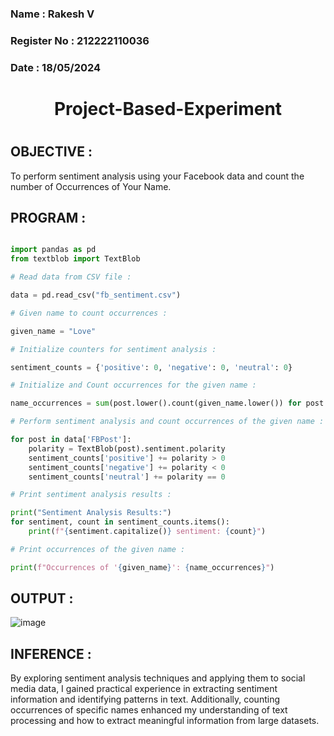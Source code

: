 <H3>Name : Rakesh V</H3>
<H3>Register No : 212222110036 </H3>
<H3>Date : 18/05/2024 </H3>
<H1 Align="center"> Project-Based-Experiment <H1>

## OBJECTIVE :

To perform sentiment analysis using your Facebook data and count the number of Occurrences of Your Name.

## PROGRAM :

```python

import pandas as pd
from textblob import TextBlob

# Read data from CSV file :

data = pd.read_csv("fb_sentiment.csv")

# Given name to count occurrences :

given_name = "Love"

# Initialize counters for sentiment analysis :

sentiment_counts = {'positive': 0, 'negative': 0, 'neutral': 0}

# Initialize and Count occurrences for the given name :

name_occurrences = sum(post.lower().count(given_name.lower()) for post in data['FBPost'])

# Perform sentiment analysis and count occurrences of the given name :

for post in data['FBPost']:
    polarity = TextBlob(post).sentiment.polarity
    sentiment_counts['positive'] += polarity > 0
    sentiment_counts['negative'] += polarity < 0
    sentiment_counts['neutral'] += polarity == 0

# Print sentiment analysis results :

print("Sentiment Analysis Results:")
for sentiment, count in sentiment_counts.items():
    print(f"{sentiment.capitalize()} sentiment: {count}")

# Print occurrences of the given name :

print(f"Occurrences of '{given_name}': {name_occurrences}")

```

## OUTPUT :

![image](https://github.com/rakeshcoder2004/Project-Based-Experiment-AAI/assets/121490890/42f367dd-060b-4d16-b317-002d6e7f05d0)




## INFERENCE :

By exploring sentiment analysis techniques and applying them to social media data, I gained practical experience in extracting sentiment information and identifying patterns in text. Additionally, counting occurrences of specific names enhanced my understanding of text processing and how to extract meaningful information from large datasets.
